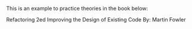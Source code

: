 This is an example to practice theories in the book below:

Refactoring 2ed
Improving the Design of Existing Code
By: Martin Fowler

